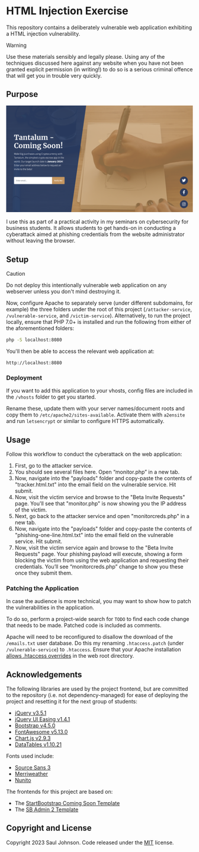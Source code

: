 # HTML Injection Exercise

This repository contains a deliberately vulnerable web application exhibiting a HTML injection vulnerability.

> [!WARNING]
> Use these materials sensibly and legally please. Using any of the techniques discussed here against any website when you have not been granted explicit permission (in writing!) to do so is a serious criminal offence that will get you in trouble very quickly.

## Purpose

![Screenshot](screenshot.png)

I use this as part of a practical activity in my seminars on cybersecurity for business students. It allows students to get hands-on in conducting a cyberattack aimed at phishing credentials from the website administrator without leaving the browser.

## Setup

> [!CAUTION]
> Do not deploy this intentionally vulnerable web application on any webserver unless you don't mind destroying it.

Now, configure Apache to separately serve (under different subdomains, for example) the three folders under the root of this project (`/attacker-service`, `/vulnerable-service`, and `/victim-service`). Alternatively, to run the project locally, ensure that PHP 7.0+ is installed and run the following from either of the aforementioned folders:

```bash
php -S localhost:8080
```

You'll then be able to access the relevant web application at:

```
http://localhost:8080
```

### Deployment

If you want to add this application to your vhosts, config files are included in the `/vhosts` folder to get you started. 

Rename these, update them with your server names/document roots and copy them to `/etc/apache2/sites-available`. Activate them with `a2ensite` and run `letsencrypt` or similar to configure HTTPS automatically.

## Usage

Follow this workflow to conduct the cyberattack on the web application:

1. First, go to the attacker service.
2. You should see several files here. Open “monitor.php” in a new tab.
3. Now, navigate into the "payloads" folder and copy-paste the contents of "tracker.html.txt" into the email field on the vulnerable service. Hit submit.
4. Now, visit the victim service and browse to the "Beta Invite Requests" page. You'll see that "monitor.php" is now showing you the IP address of the victim.
5. Next, go back to the attacker service and open "monitorcreds.php" in a new tab.
6. Now, navigate into the "payloads" folder and copy-paste the contents of "phishing-one-line.html.txt" into the email field on the vulnerable service. Hit submit.
7. Now, visit the victim service again and browse to the "Beta Invite Requests" page. Your phishing payload will execute, showing a form blocking the victim from using the web application and requesting their credentials. You’ll see “monitorcreds.php” change to show you these once they submit them.

### Patching the Application

In case the audience is more technical, you may want to show how to patch the vulnerabilities in the application.

To do so, perform a project-wide search for `TODO` to find each code change that needs to be made. Patched code is included as comments.

Apache will need to be reconfigured to disallow the download of the `/emails.txt` user database. Do this my renaming `.htaccess.patch` (under `/vulnerable-service`) to `.htaccess`. Ensure that your Apache installation [allows .htaccess overrides](https://httpd.apache.org/docs/2.4/howto/htaccess.html) in the web root directory.

## Acknowledgements

The following libraries are used by the project frontend, but are committed to the repository (i.e. not dependency-managed) for ease of deploying the project and resetting it for the next group of students:

* [jQuery v3.5.1](https://jquery.com)
* [jQuery UI Easing v1.4.1](https://jqueryui.com/easing/)
* [Bootstrap v4.5.0](https://getbootstrap.com/docs/4.0/getting-started/introduction/)
* [FontAwesome v5.13.0](https://fontawesome.com/v5/search)
* [Chart.js v2.9.3](https://www.chartjs.org)
* [DataTables v1.10.21](http://www.datatables.net)

Fonts used include: 

* [Source Sans 3](https://fonts.google.com/specimen/Source+Sans+3)
* [Merriweather](https://fonts.google.com/specimen/Merriweather)
* [Nunito](https://fonts.google.com/specimen/Nunito)

The frontends for this project are based on:

* The [StartBootstrap Coming Soon Template](https://startbootstrap.com/theme/coming-soon)
* The [SB Admin 2 Template](https://startbootstrap.com/theme/sb-admin-2)

## Copyright and License

Copyright 2023 Saul Johnson. Code released under the [MIT](https://github.com/StartBootstrap/startbootstrap-blog-post/blob/gh-pages/LICENSE) license.
